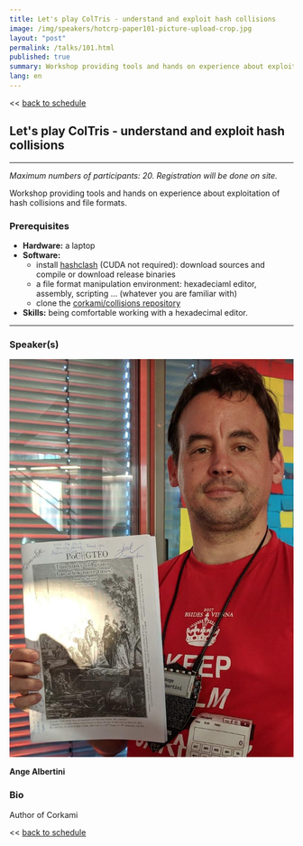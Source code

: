 ```yaml
---
title: Let's play ColTris - understand and exploit hash collisions
image: /img/speakers/hotcrp-paper101-picture-upload-crop.jpg
layout: "post"
permalink: /talks/101.html
published: true
summary: Workshop providing tools and hands on experience about exploitation of hash collisions and file f…
lang: en
---
```

<< [back to schedule](/schedule/)

## Let's play ColTris - understand and exploit hash collisions
---

*Maximum numbers of participants: 20. Registration will be done on site.*

Workshop providing tools and hands on experience about exploitation of hash collisions and file formats.

### Prerequisites
- **Hardware:** a laptop 
- **Software:** 
  - install [hashclash](https://github.com/cr-marcstevens/hashclash) (CUDA not required): download sources and compile or download release binaries
  - a file format manipulation environment: hexadeciaml editor, assembly, scripting ... (whatever you are familiar with)
  - clone the [corkami/collisions repository](https://github.com/corkami/collisions)
- **Skills:** being comfortable working with a hexadecimal editor.

---
### Speaker(s)
![speaker](/img/speakers/hotcrp-paper101-picture-upload.jpg)

**Ange Albertini**

### Bio
Author of Corkami

<< [back to schedule](/schedule/)